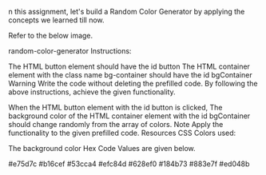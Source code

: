 n this assignment, let's build a Random Color Generator by applying the concepts we learned till now.

Refer to the below image.

random-color-generator
Instructions:

The HTML button element should have the id button
The HTML container element with the class name bg-container should have the id bgContainer
Warning
Write the code without deleting the prefilled code.
By following the above instructions, achieve the given functionality.

When the HTML button element with the id button is clicked,
The background color of the HTML container element with the id bgContainer should change randomly from the array of colors.
Note
Apply the functionality to the given prefilled code.
Resources
CSS Colors used:

The background color Hex Code Values are given below.

#e75d7c
#b16cef
#53cca4
#efc84d
#628ef0
#184b73
#883e7f
#ed048b
